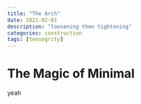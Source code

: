 ```yaml
---
title: "The Arch"
date: 2021-02-01
description: "loosening then tightening"
categories: construction
tags: [tensegrity]
---
```


# The Magic of Minimal

yeah